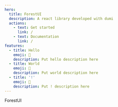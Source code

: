```yaml
---
hero:
  title: ForestUI
  description: A react library developed with dumi
  actions:
    - text: Get started
      link: /
    - text: Documentation
      link: /
features:
  - title: Hello
    emoji: 💎
    description: Put hello description here
  - title: World
    emoji: 🌈
    description: Put world description here
  - title: '!'
    emoji: 🚀
    description: Put ! description here
---
```


ForestUI
